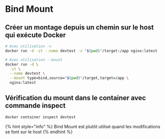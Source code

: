 # Bind Mount

## Créer un montage depuis un chemin sur le host qui exécute Docker

```bash
# Avec utilisation -v
docker run -d -it --name devtest -v "$(pwd)"/target:/app nginx:latest

# Avec utilisation --mount
docker run -d \
  -it \
  --name devtest \
  --mount type=bind,source="$(pwd)"/target,target=/app \
  nginx:latest
```

## Vérification du mount dans le container avec commande inspect

```bash
docker container inspect devtest
```

{% hint style="info" %}
Bind Mount est plutôt utilisé quand les modifications se font sur le host
{% endhint %}
